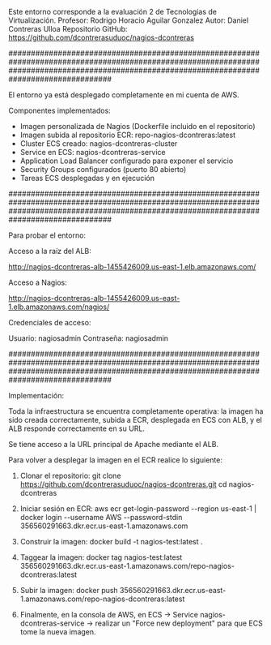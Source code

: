 Este entorno corresponde a la evaluación 2 de Tecnologias de Virtualización.
Profesor: Rodrigo Horacio Aguilar Gonzalez
Autor: Daniel Contreras Ulloa
Repositorio GitHub: https://github.com/dcontrerasuduoc/nagios-dcontreras

###############################################################################################################################################################################################

El entorno ya está desplegado completamente en mi cuenta de AWS.

Componentes implementados:

- Imagen personalizada de Nagios (Dockerfile incluido en el repositorio)
- Imagen subida al repositorio ECR: repo-nagios-dcontreras:latest
- Cluster ECS creado: nagios-dcontreras-cluster
- Service en ECS: nagios-dcontreras-service
- Application Load Balancer configurado para exponer el servicio
- Security Groups configurados (puerto 80 abierto)
- Tareas ECS desplegadas y en ejecución

###############################################################################################################################################################################################

Para probar el entorno:

Acceso a la raíz del ALB:

http://nagios-dcontreras-alb-1455426009.us-east-1.elb.amazonaws.com/

Acceso a Nagios:

http://nagios-dcontreras-alb-1455426009.us-east-1.elb.amazonaws.com/nagios/

Credenciales de acceso:

Usuario: nagiosadmin
Contraseña: nagiosadmin

###############################################################################################################################################################################################

Implementación:

Toda la infraestructura se encuentra completamente operativa: la imagen ha sido creada correctamente, subida a ECR, desplegada en ECS con ALB, y el ALB responde correctamente en su URL.

Se tiene acceso a la URL principal de Apache mediante el ALB.

Para volver a desplegar la imagen en el ECR realice lo siguiente:

1. Clonar el repositorio:
git clone https://github.com/dcontrerasuduoc/nagios-dcontreras.git
cd nagios-dcontreras

2. Iniciar sesión en ECR:
aws ecr get-login-password --region us-east-1 | docker login --username AWS --password-stdin 356560291663.dkr.ecr.us-east-1.amazonaws.com

3. Construir la imagen:
docker build -t nagios-test:latest .

4. Taggear la imagen:
docker tag nagios-test:latest 356560291663.dkr.ecr.us-east-1.amazonaws.com/repo-nagios-dcontreras:latest

5. Subir la imagen:
docker push 356560291663.dkr.ecr.us-east-1.amazonaws.com/repo-nagios-dcontreras:latest

6. Finalmente, en la consola de AWS, en ECS → Service nagios-dcontreras-service → realizar un "Force new deployment" para que ECS tome la nueva imagen.
